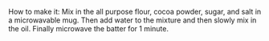How to make it:
Mix in the all purpose flour, cocoa powder, sugar, and salt in a microwavable mug.
Then add water to the mixture and then slowly mix in the oil.
Finally microwave the batter for 1 minute.